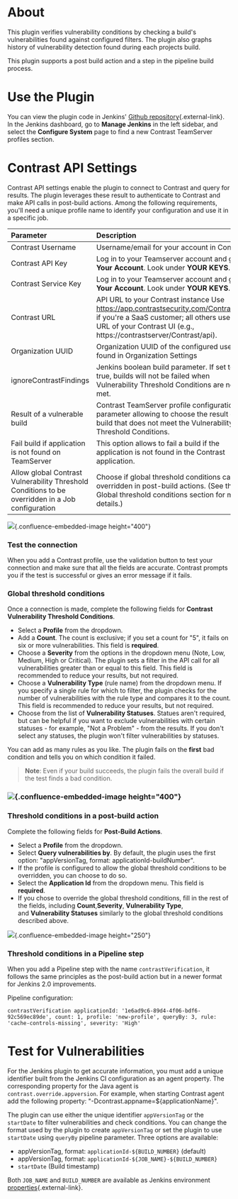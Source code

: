 # About

This plugin verifies vulnerability conditions by checking a build's
vulnerabilities found against configured filters. The plugin also graphs
history of vulnerability detection found during each projects build.

This plugin supports a post build action and a step in the pipeline
build process.

# Use the Plugin

You can view the plugin code in Jenkins' [Github
repository](https://github.com/jenkinsci/contrast-continuous-application-security-plugin){.external-link}.
In the Jenkins dashboard, go to **Manage Jenkins** in the left sidebar,
and select the **Configure System** page to find a new Contrast
TeamServer profiles section.

# Contrast API Settings

Contrast API settings enable the plugin to connect to Contrast and query
for results. The plugin leverages these result to authenticate to
Contrast and make API calls in post-build actions. Among the following
requirements, you'll need a unique profile name to identify your
configuration and use it in a specific job.

|**Parameter** | **Description** | **Since** |
|:-------------|:----------------|:----------|
| Contrast Username | Username/email for your account in Contrast | |
| Contrast API Key | Log in to your Teamserver account and go to **Your Account**. Look under **YOUR KEYS**. | |
| Contrast Service Key | Log in to your Teamserver account and go to **Your Account**. Look under **YOUR KEYS**. | |
| Contrast URL | API URL to your Contrast instance Use https://app.contrastsecurity.com/Contrast/api if you're a SaaS customer; all others use the URL of your Contrast UI (e.g., https://contrastserver/Contrast/api). | |
| Organization UUID | Organization UUID of the configured user found in Organization Settings | |
| ignoreContrastFindings | Jenkins boolean build parameter. If set to true, builds will not be failed when Vulnerability Threshold Conditions are not met. | 2.3 |
| Result of a vulnerable build | Contrast TeamServer profile configuration parameter allowing to choose the result of a build that does not meet the Vulnerability Threshold Conditions. | 2.3 |
| Fail build if application is not found on TeamServer | This option allows to fail a build if the application is not found in the Contrast application. | 2.4 |
| Allow global Contrast Vulnerability Threshold Conditions to be overridden in a Job configuration | Choose if global threshold conditions can be overridden in post-build actions. (See the Global threshold conditions section for more details.) | 2.5 |

![](https://wiki.jenkins.io/download/attachments/99058675/Jenkins_ts_profile.png?version=2&modificationDate=1534378875000&api=v2){.confluence-embedded-image
height="400"}

  

### Test the connection

When you add a Contrast profile, use the validation button to test your
connection and make sure that all the fields are accurate. Contrast
prompts you if the test is successful or gives an error message if it
fails.

### Global threshold conditions

Once a connection is made, complete the following fields for **Contrast
Vulnerability Threshold Conditions**.

-   Select a **Profile** from the dropdown.
-   Add a **Count**. The count is exclusive; if you set a count for "5",
    it fails on six or more vulnerabilities. This field is **required**.
-   Choose a **Severity** from the options in the dropdown menu (Note,
    Low, Medium, High or Critical). The plugin sets a filter in the API
    call for all vulnerabilities greater than or equal to this field.
    This field is recommended to reduce your results, but not required. 
-   Choose a **Vulnerability Type** (rule name) from the dropdown menu.
    If you specify a single rule for which to filter, the plugin checks
    for the number of vulnerabilities with the rule type and compares it
    to the count. This field is recommended to reduce your results, but
    not required. 
-   Choose from the list of **Vulnerability Statuses**. Statues aren't
    required, but can be helpful if you want to exclude vulnerabilities
    with certain statuses - for example, "Not a Problem" - from the
    results. If you don't select any statuses, the plugin won't filter
    vulnerabilities by statuses.

You can add as many rules as you like. The plugin fails on
the **first** bad condition and tells you on which condition it failed.

> **Note**: Even if your build succeeds, the plugin fails the overall
> build if the test finds a bad condition.

### ![](https://wiki.jenkins.io/download/attachments/99058675/Jenkins_global_threshold_condition.png?version=1&modificationDate=1534380027000&api=v2){.confluence-embedded-image height="400"}

  

### Threshold conditions in a post-build action

Complete the following fields for **Post-Build Actions**.

-   Select a **Profile** from the dropdown.
-   Select **Query vulnerabilities by**. By default, the plugin uses the
    first option: "appVersionTag, format: applicationId-buildNumber".
-   If the profile is configured to allow the global threshold
    conditions to be overridden, you can choose to do so.
-   Select the **Application Id** from the dropdown menu. This field is
    **required**.
-   If you chose to override the global threshold conditions, fill in
    the rest of the fields,
    including **Count**,**Severity**, **Vulnerability Type**,
    and **Vulnerability Statuses** similarly to the global threshold
    conditions described above.

![](https://wiki.jenkins.io/download/attachments/99058675/Jenkins_threshold_condition.png?version=4&modificationDate=1539121408000&api=v2){.confluence-embedded-image
height="250"}

### Threshold conditions in a Pipeline step

When you add a Pipeline step with the name `contrastVerification`, it
follows the same principles as the post-build action but in a newer
format for Jenkins 2.0 improvements.

Pipeline configuration:

    contrastVerification applicationId: '1e6ad9c6-89d4-4f06-bdf6-92c569ec89de', count: 1, profile: 'new-profile', queryBy: 3, rule: 'cache-controls-missing', severity: 'High'

# Test for Vulnerabilities

For the Jenkins plugin to get accurate information, you must add a
unique identifier built from the Jenkins CI configuration as an agent
property. The corresponding property for the Java agent is
`contrast.override.appversion`. For example, when starting Contrast
agent add the following property:
"-Dcontrast.appname=${applicationName}".

The plugin can use either the unique identifier `appVersionTag` or the
`startDate` to filter vulnerabilities and check conditions. You can
change the format used by the plugin to create `appVersionTag` or set
the plugin to use `startDate` using `queryBy` pipeline parameter. Three
options are available:  

-   appVersionTag, format: `applicationId-${BUILD_NUMBER}` (default)
-   appVersionTag, format: `applicationId-${JOB_NAME}-${BUILD_NUMBER}`
-   `startDate` (Build timestamp)

Both `JOB_NAME` and `BUILD_NUMBER` are available as Jenkins environment
[properties](https://wiki.jenkins-ci.org/display/JENKINS/Building+a+software+project){.external-link}.